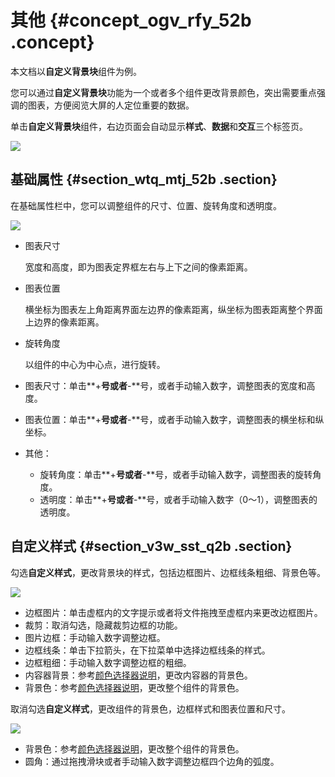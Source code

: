 # 其他 {#concept_ogv_rfy_52b .concept}

本文档以**自定义背景块**组件为例。

您可以通过**自定义背景块**功能为一个或者多个组件更改背景颜色，突出需要重点强调的图表，方便阅览大屏的人定位重要的数据。

单击**自定义背景块**组件，右边页面会自动显示**样式**、**数据**和**交互**三个标签页。

![](http://static-aliyun-doc.oss-cn-hangzhou.aliyuncs.com/assets/img/16989/15343151338314_zh-CN.png)

## 基础属性 {#section_wtq_mtj_52b .section}

在基础属性栏中，您可以调整组件的尺寸、位置、旋转角度和透明度。

![](http://static-aliyun-doc.oss-cn-hangzhou.aliyuncs.com/assets/img/17491/15343151339287_zh-CN.png)

-   图表尺寸

    宽度和高度，即为图表定界框左右与上下之间的像素距离。

-   图表位置

    横坐标为图表左上角距离界面左边界的像素距离，纵坐标为图表距离整个界面上边界的像素距离。

-   旋转角度

    以组件的中心为中心点，进行旋转。


-   图表尺寸：单击**+**号或者**-**号，或者手动输入数字，调整图表的宽度和高度。
-   图表位置：单击**+**号或者**-**号，或者手动输入数字，调整图表的横坐标和纵坐标。
-   其他：
    -   旋转角度：单击**+**号或者**-**号，或者手动输入数字，调整图表的旋转角度。
    -   透明度：单击**+**号或者**-**号，或者手动输入数字（0～1），调整图表的透明度。

## 自定义样式 {#section_v3w_sst_q2b .section}

勾选**自定义样式**，更改背景块的样式，包括边框图片、边框线条粗细、背景色等。

![](http://static-aliyun-doc.oss-cn-hangzhou.aliyuncs.com/assets/img/16989/15343151338315_zh-CN.png)

-   边框图片：单击虚框内的文字提示或者将文件拖拽至虚框内来更改边框图片。
-   裁剪：取消勾选，隐藏裁剪边框的功能。
-   图片边框：手动输入数字调整边框。
-   边框线条：单击下拉箭头，在下拉菜单中选择边框线条的样式。
-   边框粗细：手动输入数字调整边框的粗细。
-   内容器背景：参考[颜色选择器说明](cn.zh-CN/用户指南/管理组件/设置组件样式/配置项说明.md#section_kdw_vj4_t2b)，更改内容器的背景色。
-   背景色：参考[颜色选择器说明](cn.zh-CN/用户指南/管理组件/设置组件样式/配置项说明.md#section_kdw_vj4_t2b)，更改整个组件的背景色。

取消勾选**自定义样式**，更改组件的背景色，边框样式和图表位置和尺寸。

![](http://static-aliyun-doc.oss-cn-hangzhou.aliyuncs.com/assets/img/16989/15343151338316_zh-CN.png)

-   背景色：参考[颜色选择器说明](cn.zh-CN/用户指南/管理组件/设置组件样式/配置项说明.md#section_kdw_vj4_t2b)，更改整个组件的背景色。
-   圆角：通过拖拽滑块或者手动输入数字调整边框四个边角的弧度。

